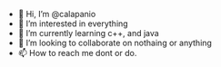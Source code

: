 - 👋 Hi, I’m @calapanio
- 👀 I’m interested in everything
- 🌱 I’m currently learning c++, and java
- 💞️ I’m looking to collaborate on nothaing or anything
- 📫 How to reach me dont  or do.

<!---
calapanio/calapanio is a ✨ special ✨ repository because its `README.md` (this file) appears on your GitHub profile.
You can click the Preview link to take a look at your changes.
--->
